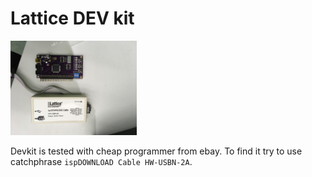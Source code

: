 # Lattice DEV kit

<p float="left">
  <img  src="https://github.com/StavJi/Lattice_DEV_kit/blob/main/Photo/photo.jpg"  width=40%/>
</p>

Devkit is tested with cheap programmer from ebay. To find it try to use catchphrase ```ispDOWNLOAD Cable HW-USBN-2A```.
